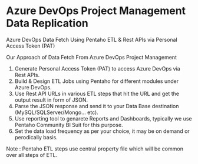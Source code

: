 # Azure DevOps Project Management Data Replication

Azure DevOps Data Fetch Using Pentaho ETL &amp; Rest APIs via Personal Access Token (PAT)

Our Approach of Data Fetch From Azure DevOps Project Management

  1. Generate Personal Access Token (PAT) to access Azure DevOps via Rest APIs.
  2. Build & Design ETL Jobs using Pentaho for different modules under Azure DevOps.
  3. Use Rest API URLs in various ETL steps that hit the URL and get the output result in form of JSON.
  4. Parse the JSON response and send it to your Data Base destination (MySQL/SQLServer/Mongo... etc).
  5. Use reporting tool to genarete Reports and Dashboards, typically we use Pentaho Community BI Suit for this purpose.
  6. Set the data load frequency as per your choice, it may be on demand or perodically basis.

Note : Pentaho ETL steps use central property file which will be common over all steps of ETL.
